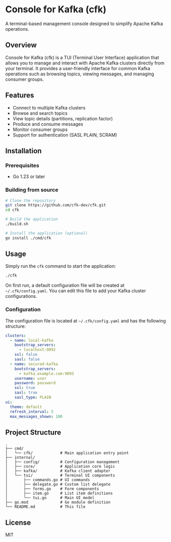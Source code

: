 # Console for Kafka (cfk)

A terminal-based management console designed to simplify Apache Kafka operations.

## Overview

Console for Kafka (cfk) is a TUI (Terminal User Interface) application that allows you to manage and interact with Apache Kafka clusters directly from your terminal. It provides a user-friendly interface for common Kafka operations such as browsing topics, viewing messages, and managing consumer groups.

## Features

- Connect to multiple Kafka clusters
- Browse and search topics
- View topic details (partitions, replication factor)
- Produce and consume messages
- Monitor consumer groups
- Support for authentication (SASL PLAIN, SCRAM)

## Installation

### Prerequisites

- Go 1.23 or later

### Building from source

```bash
# Clone the repository
git clone https://github.com/cfk-dev/cfk.git
cd cfk

# Build the application
./build.sh

# Install the application (optional)
go install ./cmd/cfk
```

## Usage

Simply run the `cfk` command to start the application:

```bash
./cfk
```

On first run, a default configuration file will be created at `~/.cfk/config.yaml`. You can edit this file to add your Kafka cluster configurations.

### Configuration

The configuration file is located at `~/.cfk/config.yaml` and has the following structure:

```yaml
clusters:
  - name: local-kafka
    bootstrap_servers:
      - localhost:9092
    ssl: false
    sasl: false
  - name: secured-kafka
    bootstrap_servers:
      - kafka.example.com:9093
    username: user
    password: password
    ssl: true
    sasl: true
    sasl_type: PLAIN
ui:
  theme: default
  refresh_interval: 5
  max_messages_shown: 100
```

## Project Structure

```
.
├── cmd/
│   └── cfk/            # Main application entry point
├── internal/
│   ├── config/         # Configuration management
│   ├── core/           # Application core logic
│   ├── kafka/          # Kafka client adapter
│   └── tui/            # Terminal UI components
│       ├── commands.go # UI commands
│       ├── delegate.go # Custom list delegate
│       ├── forms.go    # Form components
│       ├── item.go     # List item definitions
│       └── tui.go      # Main UI model
├── go.mod              # Go module definition
└── README.md           # This file
```

## License

MIT